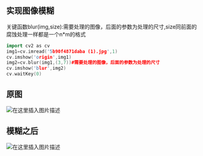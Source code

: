 ## 实现图像模糊
关键函数blur(img,size):需要处理的图像，后面的参数为处理的尺寸,size同前面的腐蚀处理一样都是一个n*m的格式

```cpp
import cv2 as cv
img1=cv.imread('5b90f4871daba (1).jpg',1)
cv.imshow('origin',img1)
img2=cv.blur(img1,(3,7))#需要处理的图像，后面的参数为处理的尺寸
cv.imshow('blur',img2)
cv.waitKey(0)
```
## 原图
![在这里插入图片描述](https://img-blog.csdnimg.cn/20201209170152128.png?x-oss-process=image/watermark,type_ZmFuZ3poZW5naGVpdGk,shadow_10,text_aHR0cHM6Ly9ibG9nLmNzZG4ubmV0L2tpbmdKYW1lc2JvbmQ=,size_16,color_FFFFFF,t_70)
## 模糊之后
![在这里插入图片描述](https://img-blog.csdnimg.cn/20201209170208145.png?x-oss-process=image/watermark,type_ZmFuZ3poZW5naGVpdGk,shadow_10,text_aHR0cHM6Ly9ibG9nLmNzZG4ubmV0L2tpbmdKYW1lc2JvbmQ=,size_16,color_FFFFFF,t_70)

